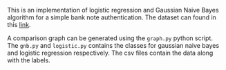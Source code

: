 This is an implementation of logistic regression and Gaussian Naive Bayes algorithm for a simple bank note authentication. The dataset can found in this [link](http://archive.ics.uci.edu/ml/datasets/banknote+authentication). 

A comparison graph can be generated using the ```graph.py``` python script. The ```gnb.py``` and ```logistic.py``` contains the classes for gaussian naive bayes and logistic regression respectively. The csv files contain the data along with the labels.